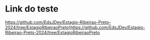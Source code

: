 # Link do teste

https://github.com/EdsJDev/Estagio-Ribeirao-Preto-2024/tree/EstagioRibeiraoPreto)https://github.com/EdsJDev/Estagio-Ribeirao-Preto-2024/tree/EstagioRibeiraoPreto
